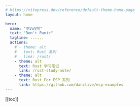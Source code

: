 ```yaml
---
# https://vitepress.dev/reference/default-theme-home-page
layout: home

hero:
  name: "哈VoV哈"
  text: "Don't Panic"
  tagline: ......
  actions:
    # - theme: alt
    #   text: Rust 系列
    #   link: /rust/
    - theme: alt
      text: Rust 学习笔记
      link: /rust-study-note/
    - theme: alt
      text: Rust For ESP 系列
      link: https://github.com/danclive/esp-examples
---
```


[[toc]]
